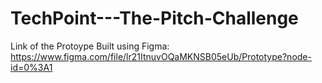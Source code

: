 # TechPoint---The-Pitch-Challenge

Link of the Protoype Built using Figma: https://www.figma.com/file/lr21ItnuvOQaMKNSB05eUb/Prototype?node-id=0%3A1
